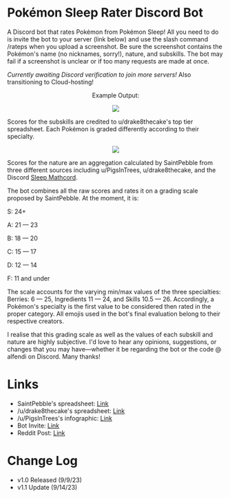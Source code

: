 # Pokémon Sleep Rater Discord Bot
A Discord bot that rates Pokémon from Pokémon Sleep! All you need to do is invite the bot to your server (link below) and use the slash command /rateps when you upload a screenshot. Be sure the screenshot contains the Pokémon's name (no nicknames, sorry!), nature, and subskills. The bot may fail if a screenshot is unclear or if too many requests are made at once.

<i>Currently awaiting Discord verification to join more servers!</i> Also transitioning to Cloud-hosting!

<p align="center">Example Output:</p>

<p align="center">
  <img src="https://i.imgur.com/dSDM6rh.png">
</p>

Scores for the subskills are credited to u/drake8thecake's top tier spreadsheet. Each Pokémon is graded differently according to their specialty.

<p align="center">
  <img src="https://i.imgur.com/ZLEUsjJ.png">
</p>

Scores for the nature are an aggregation calculated by SaintPebble from three different sources including u/PigsInTrees, u/drake8thecake, and the Discord [Sleep Mathcord](https://discord.gg/mphzREMkwe).

The bot combines all the raw scores and rates it on a grading scale proposed by SaintPebble. At the moment, it is:

S: 24+

A: 21 — 23

B: 18 — 20

C: 15 — 17

D: 12 — 14

F: 11 and under

The scale accounts for the varying min/max values of the three specialties: Berries: 6 — 25, Ingredients 11 — 24, and Skills 10.5 — 26. Accordingly, a Pokémon's specialty is the first value to be considered then rated in the proper category. All emojis used in the bot's final evaluation belong to their respective creators.

I realise that this grading scale as well as the values of each subskill and nature are highly subjective. I'd love to hear any opinions, suggestions, or changes that you may have—whether it be regarding the bot or the code @ alfendi on Discord. Many thanks!

# Links
- SaintPebble's spreadsheet: [Link](https://docs.google.com/spreadsheets/d/1HSEzTWlboKHFOV7piqsk82E1Wapa9J-dQmOOdY8RNJY/edit?usp=sharing)
- /u/drake8thecake's spreadsheet: [Link](https://www.reddit.com/r/PokemonSleep/comments/167tiuz/updated_pokemon_sleep_data_and_tier_list_incl/?rdt=39154)
- /u/PigsInTrees's infographic: [Link](https://www.reddit.com/r/PokemonSleep/comments/15wkab7/pigs_made_a_nature_infograph/)
- Bot Invite: [Link](https://discord.com/oauth2/authorize?client_id=1148461688690069628&permissions=412317240384&scope=bot)
- Reddit Post: [Link](https://www.reddit.com/r/PokemonSleep/comments/16eiidw/i_made_a_pok%C3%A9mon_sleep_rating_discord_bot/)

# Change Log
- v1.0 Released (9/9/23)
- v1.1 Update (9/14/23)
